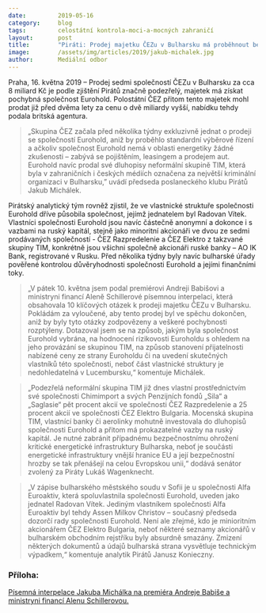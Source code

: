 ```yaml
---
date:         2019-05-16
category:     blog
tags:         celostátní kontrola-moci-a-mocných zahraničí
layout:       post
title:        "Piráti: Prodej majetku ČEZu v Bulharsku má proběhnout bez výběrového řízení, navíc firmě s pochybnou strukturou"
image:        /assets/img/articles/2019/jakub-michalek.jpg
author:       Mediální odbor
---
```


Praha, 16. května 2019 – Prodej sedmi společností ČEZu v Bulharsku za cca 8 miliard Kč je podle zjištění Pirátů značně podezřelý, majetek má získat pochybná společnost Eurohold. Polostátní ČEZ přitom tento majetek mohl prodat již před dvěma lety za cenu o dvě miliardy vyšší, nabídku tehdy podala britská agentura. 

> „Skupina ČEZ začala před několika týdny exkluzivně jednat o prodeji se společností Eurohold, aniž by proběhlo standardní výběrové řízení a ačkoliv společnost Eurohold nemá v oblasti energetiky žádné zkušenosti – zabývá se pojištěním, leasingem a prodejem aut. Eurohold navíc prodal své dluhopisy neformální skupině TIM, která byla v zahraničních i českých médiích označena za největší kriminální organizaci v Bulharsku,” uvádí předseda poslaneckého klubu Pirátů Jakub Michálek. 

Pirátský analytický tým rovněž zjistil, že ve vlastnické struktuře společnosti Eurohold dříve působila společnost, jejímž jednatelem byl Radovan Vítek. Vlastníci společnosti Eurohold jsou navíc částečně anonymní a dokonce i s vazbami na ruský kapitál, stejně jako minoritní akcionáři ve dvou ze sedmi prodávaných společností - ČEZ Razpredelenie a ČEZ Elektro z takzvané skupiny TIM, konkrétně jsou všichni společně akcionáři ruské banky – AO IK Bank, registrované v Rusku. Před několika týdny byly navíc bulharské úřady pověřené kontrolou důvěryhodnosti společnosti Eurohold a jejími finančními toky.

> „V pátek 10. května jsem podal premiérovi Andreji Babišovi a ministryni financí Aleně Schillerové písemnou interpelaci, která obsahovala 10 klíčových otázek k prodeji majetku ČEZu v Bulharsku. Pokládám za vyloučené, aby tento prodej byl ve spěchu dokončen, aniž by byly tyto otázky zodpovězeny a veškeré pochybnosti rozptýleny. Dotazoval jsem se na způsob, jakým byla společnost Eurohold vybrána, na hodnocení rizikovosti Euroholdu s ohledem na jeho provázání se skupinou TIM, na způsob stanovení přijatelnosti nabízené ceny ze strany Euroholdu či na uvedení skutečných vlastníků této společnosti, neboť část vlastnické struktury je nedohledatelná v Lucembursku,“ komentuje Michálek.

> „Podezřelá neformální skupina TIM již dnes vlastní prostřednictvím své společnosti Chimimport a svých Penzijních fondů „Sila“ a „Saglasie“ pět procent akcií ve společnosti ČEZ Razpredelenie a 25 procent akcií ve společnosti ČEZ Elektro Bulgaria. Mocenská skupina TIM, vlastnící banky či aerolinky mohutně investovala do dluhopisů společnosti Eurohold a přitom má prokazatelné vazby na ruský kapitál. Je nutné zabránit případnému bezpečnostnímu ohrožení kritické energetické infrastruktury Bulharska, neboť je součásti energetické infrastruktury vnější hranice EU a její bezpečnostní hrozby se tak přenášejí na celou Evropskou unii,“ dodává senátor zvolený za Piráty Lukáš Wagenknecht.

> „V zápise bulharského městského soudu v Sofii je u společnosti Alfa Euroaktiv, která spoluvlastnila společnosti Eurohold, uveden jako jednatel Radovan Vítek. Jediným vlastníkem společnosti Alfa Euroaktiv byl tehdy Assen Milkov Christov – současný předseda dozorčí rady společnosti Eurohold. Není ale zřejmé, kdo je minioritním akcionářem ČEZ Elektro Bulgaria, neboť některé seznamy akcionářů v bulharském obchodním rejstříku byly absurdně smazány. Zmizení některých dokumentů a údajů bulharská strana vysvětluje technickým výpadkem,“ komentuje analytik Pirátů Janusz Konieczny.

### Příloha:

[Písemná interpelace Jakuba Michálka na premiéra Andreje Babiše a ministryni financí Alenu Schillerovou.](/assets/pdf/interpelace-cez.pdf)
